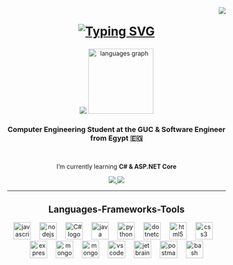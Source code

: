 <img align="right" src="https://visitor-badge.laobi.icu/badge?page_id=OmarAshraf-02.OmarAshraf-02&left_color=%23292C34&right_color=%23BD78E1" />

<h1 align="center">
<a href="https://git.io/typing-svg"><img src="https://readme-typing-svg.herokuapp.com?font=JetBrains+Mono&size=32&duration=2000&pause=1000&color=C3C9DA&center=true&vCenter=true&random=true&width=800&height=120&lines=Hello%2C+I'm+Omar+Ashraf;Welcome+to+my+profile" alt="Typing SVG" /></a>
</h1>


###
<div align="center">
<!--   <img src="https://github-readme-stats.vercel.app/api?username=OmarAshraf-02&hide_title=false&hide_rank=true&show_icons=true&include_all_commits=true&count_private=true&disable_animations=false&theme=one_dark_pro&locale=en&hide_border=false" height="150" alt="stats graph"  /> -->
  <img src="https://github-readme-stats-ten-puce-42.vercel.app/api?username=OmarAshraf-02&theme=catppuccin_mocha&hide=stars,issues&show_icons=true&rank_icon=github" />
  <img src="https://github-readme-stats-ten-puce-42.vercel.app/api/top-langs?username=OmarAshraf-02&locale=en&hide_title=false&langs_count=6&theme=catppuccin_mocha&hide_border=false&hide_progress=true" alt="languages graph" height="150  />
</div>

###
<br/>
<h3 align="center">Computer Engineering Student at the GUC & Software Engineer from Egypt 🇪🇬</h3>

<br/>

<div align="center">
 
 I’m currently learning **C# & ASP.NET Core**

 </div>

 <div align="center">
  <a href="mailto:omar@omarashraf.dev">
    <img src="https://img.shields.io/badge/Email-292C34?style=for-the-badge&logo=gmail&logoColor=BD78E1" />
  </a>
  <a href="https://linkedin.com/in/omarashraf02" target="_blank">
    <img src="https://img.shields.io/badge/LinkedIn-292C34?style=for-the-badge&logo=linkedin&logoColor=BD78E1" />
  </a>
 </div>

 <hr/>

###
<h2 align="center">Languages-Frameworks-Tools</h2>
<div align="center">
  <img src="https://cdn.jsdelivr.net/gh/devicons/devicon/icons/javascript/javascript-original.svg" height="40" alt="javascript logo"  />
  <img width="12" />
  <img src="https://cdn.jsdelivr.net/gh/devicons/devicon/icons/nodejs/nodejs-original-wordmark.svg" height="40" alt="nodejs logo"  />
  <img width="12" />
  <img src="https://cdn.jsdelivr.net/gh/devicons/devicon/icons/csharp/csharp-original.svg" height="40" alt="C# logo"  />
  <img width="12" />
  <img src="https://cdn.jsdelivr.net/gh/devicons/devicon/icons/java/java-original.svg" height="40" alt="java logo"  />
  <img width="12" />
  <img src="https://cdn.jsdelivr.net/gh/devicons/devicon/icons/python/python-original.svg" height="40" alt="python logo"  />
  <img width="12" />
  <img src="https://cdn.jsdelivr.net/gh/devicons/devicon/icons/dotnetcore/dotnetcore-original.svg" height="40" alt="dotnetcore logo"  />
  <img width="12" />
  <img src="https://cdn.jsdelivr.net/gh/devicons/devicon/icons/html5/html5-original.svg" height="40" alt="html5 logo"  />
  <img width="12" />
  <img src="https://cdn.jsdelivr.net/gh/devicons/devicon/icons/css3/css3-original.svg" height="40" alt="css3 logo"  />
  <img width="12" />
  <img src="https://cdn.jsdelivr.net/gh/devicons/devicon/icons/express/express-original.svg" height="40" alt="express logo"  />
  <img width="12" />
  <img src="https://cdn.jsdelivr.net/gh/devicons/devicon/icons/mongodb/mongodb-original-wordmark.svg" height="40" alt="mongodb logo"  />
  <img width="12" />
  <img src="https://cdn.jsdelivr.net/gh/devicons/devicon/icons/mongoose/mongoose-original-wordmark.svg" height="40" alt="mongoose logo"  />
  <img width="12" />
  <img src="https://cdn.jsdelivr.net/gh/devicons/devicon/icons/vscode/vscode-original.svg" height="40" alt="vscode logo"  />
  <img width="12" />
  <img src="https://cdn.jsdelivr.net/gh/devicons/devicon/icons/jetbrains/jetbrains-original.svg" height="40" alt="jetbrains logo"  />
  <img width="12" />
  <img src="https://cdn.jsdelivr.net/gh/devicons/devicon/icons/postman/postman-original.svg" height="40" alt="postman logo"  />
  <img width="12" />
  <img src="https://cdn.jsdelivr.net/gh/devicons/devicon/icons/bash/bash-original.svg" height="40" alt="bash logo"  />
</div>

###

<br clear="both">


